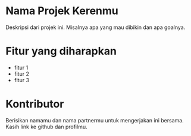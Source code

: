 # Nama Projek Kerenmu

Deskripsi dari projek ini. Misalnya apa yang mau dibikin dan apa goalnya.

# Fitur yang diharapkan

* fitur 1
* fitur 2
* fitur 3

# Kontributor

Berisikan namamu dan nama partnermu untuk mengerjakan ini bersama. Kasih link ke github dan profilmu. 
